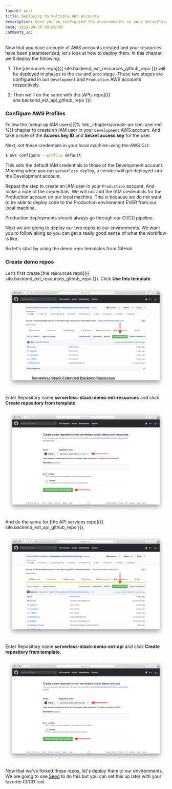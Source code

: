 ```yaml
---
layout: post
title: Deploying to Multiple AWS Accounts
description: Once you've configured the environments in your Serverless app across multiple AWS accounts, you'll want to deploy them. In this chapter, we look at how to create the AWS credentials and manage the environments using Seed.
date: 2019-09-30 00:00:00
comments_id: 
---
```


Now that you have a couple of AWS accounts created and your resources have been parameterized, let's look at how to deploy them. In this chapter, we'll deploy the following:

1. The [resources repo]({{ site.backend_ext_resources_github_repo }}) will be deployed in phases to the `dev` and `prod` stage. These two stages are configured in our `Development` and `Production` AWS accounts respectively.

2. Then we'll do the same with the [APIs repo]({{ site.backend_ext_api_github_repo }}).

### Configure AWS Profiles

Follow the [setup up IAM users]({% link _chapters/create-an-iam-user.md %}) chapter to create an IAM user in your `Development` AWS account. And take a note of the **Access key ID** and **Secret access key** for the user.

Next, set these credentials in your local machine using the AWS CLI:

``` bash
$ aws configure --profile default
```

This sets the default IAM credentials to those of the Development account. Meaning when you run `serverless deploy`, a service will get deployed into the Development account.

Repeat the step to create an IAM user in your `Production` account. And make a note of the credentials. We will not add the IAM credentials for the Production account on our local machine. This is because we do not want to be able to deploy code to the Production environment EVER from our local machine.

Production deployments should always go through our CI/CD pipeline.

Next we are going to deploy our two repos to our environments. We want you to follow along so you can get a really good sense of what the workflow is like.

So let's start by using the demo repo templates from GitHub.

### Create demo repos

Let's first create [the resources repo]({{ site.backend_ext_resources_github_repo }}). Click **Use this template**.

![Use demo resources repo template](/assets/best-practices/deploy-environments-to-multiple-aws-accounts/use-demo-resources-repo-template.png)

Enter Repository name **serverless-stack-demo-ext-resources** and click **Create repository from template**.

![Create demo resources repo on GitHub](/assets/best-practices/deploy-environments-to-multiple-aws-accounts/create-demo-resources-repo-on-github.png)

And do the same for [the API services repo]({{ site.backend_ext_api_github_repo }}).

![Create demo API services repo template](/assets/best-practices/deploy-environments-to-multiple-aws-accounts/use-demo-api-services-repo-template.png)

Enter Repository name **serverless-stack-demo-ext-api** and click **Create repository from template**.

![Create demo API services repo on GitHub](/assets/best-practices/deploy-environments-to-multiple-aws-accounts/create-demo-api-services-repo-on-github.png)

Now that we've forked these repos, let's deploy them to our environments. We are going to use [Seed](https://seed.run) to do this but you can set this up later with your favorite CI/CD tool.
